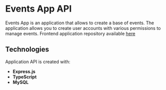 # Events App API

Events App is an application that allows to create a base of events.
The application allows you to create user accounts with various permissions to manage events.
Frontend application repository available [here](https://https://github.com/DrozdDominik/EventsAppFrontend)

## Technologies

Application API is created with:
* **Express.js**
* **TypeScript**
* **MySQL**